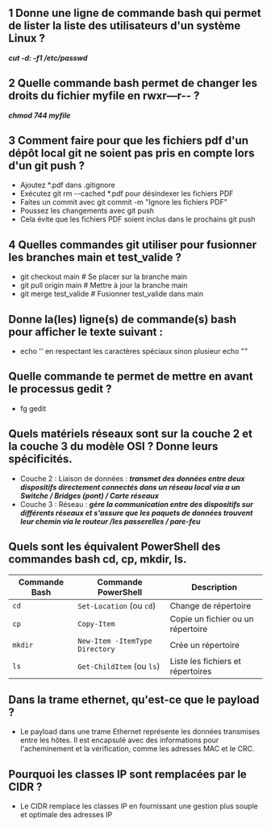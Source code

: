 ##  1 Donne une ligne de commande bash qui permet de lister la liste des utilisateurs d'un système Linux ?

  **_cut -d: -f1 /etc/passwd_**

## 2 Quelle commande bash permet de changer les droits du fichier myfile en rwxr—r-- ?

  **_chmod 744 myfile_**

## 3 Comment faire pour que les fichiers pdf d'un dépôt local git ne soient pas pris en compte lors d'un git push ?
  
  - Ajoutez *.pdf dans .gitignore
  - Exécutez git rm --cached *.pdf pour désindexer les fichiers PDF
  - Faites un commit avec git commit -m "Ignore les fichiers PDF"
  - Poussez les changements avec git push
  - Cela évite que les fichiers PDF soient inclus dans le prochains git push
    
 ## 4 Quelles commandes git utiliser pour fusionner les branches main et test_valide ?

 
   - git checkout main           # Se placer sur la branche main
   - git pull origin main         # Mettre à jour la branche main
   - git merge test_valide        # Fusionner test_valide dans main


## Donne la(les) ligne(s) de commande(s) bash pour afficher le texte suivant :

- echo '' en respectant  les caractères spéciaux sinon plusieur echo ""


##  Quelle commande te permet de mettre en avant le processus gedit ?

- fg gedit

## Quels matériels réseaux sont sur la couche 2 et la couche 3 du modèle OSI ? Donne leurs spécificités.

- Couche 2 : Liaison de données : **_transmet des données entre deux dispositifs directement connectés dans un réseau local via a un Switche / Bridges (pont) / Carte réseaux_**
- Couche 3 : Réseau : **_gère la communication entre des dispositifs sur différents réseaux et s'assure que les paquets de données trouvent leur chemin via le routeur /les passerelles / pare-feu_**

## Quels sont les équivalent PowerShell des commandes bash cd, cp, mkdir, ls.

| Commande Bash  | Commande PowerShell       | Description                                      |
|----------------|---------------------------|--------------------------------------------------|
| `cd`           | `Set-Location` (ou `cd`)   | Change de répertoire                             |
| `cp`           | `Copy-Item`                | Copie un fichier ou un répertoire                |
| `mkdir`        | `New-Item -ItemType Directory` | Crée un répertoire                              |
| `ls`           | `Get-ChildItem` (ou `ls`)  | Liste les fichiers et répertoires                |


## Dans la trame ethernet, qu'est-ce que le payload ?
- Le payload dans une trame Ethernet représente les données transmises entre les hôtes. Il est encapsulé avec des informations pour l'acheminement et la vérification, comme les adresses MAC et le CRC.

## Pourquoi les classes IP sont remplacées par le CIDR ?
- Le CIDR remplace les classes IP en fournissant une gestion plus souple et optimale des adresses IP
